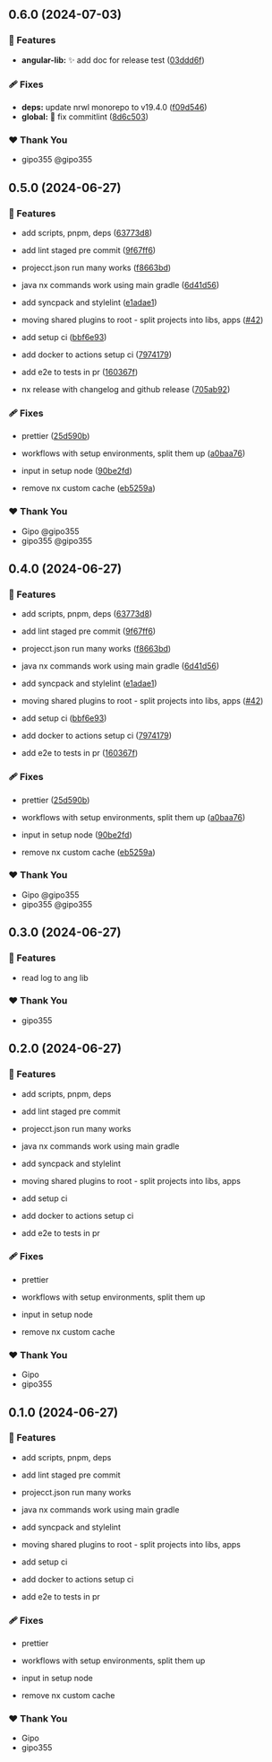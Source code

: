 ## 0.6.0 (2024-07-03)


### 🚀 Features

- **angular-lib:** :sparkles: add doc for release test ([03ddd6f](https://github.com/gipo355/angular-tomcat-gradle-monorepo/commit/03ddd6f))

### 🩹 Fixes

- **deps:** update nrwl monorepo to v19.4.0 ([f09d546](https://github.com/gipo355/angular-tomcat-gradle-monorepo/commit/f09d546))
- **global:** :bug: fix commitlint ([8d6c503](https://github.com/gipo355/angular-tomcat-gradle-monorepo/commit/8d6c503))

### ❤️  Thank You

- gipo355 @gipo355

## 0.5.0 (2024-06-27)


### 🚀 Features

- add scripts, pnpm, deps ([63773d8](https://github.com/gipo355/angular-tomcat-gradle-monorepo/commit/63773d8))

- add lint staged pre commit ([9f67ff6](https://github.com/gipo355/angular-tomcat-gradle-monorepo/commit/9f67ff6))

- projecct.json run many works ([f8663bd](https://github.com/gipo355/angular-tomcat-gradle-monorepo/commit/f8663bd))

- java nx commands work using main gradle ([6d41d56](https://github.com/gipo355/angular-tomcat-gradle-monorepo/commit/6d41d56))

- add syncpack and stylelint ([e1adae1](https://github.com/gipo355/angular-tomcat-gradle-monorepo/commit/e1adae1))

- moving shared plugins to root - split projects into libs, apps ([#42](https://github.com/gipo355/angular-tomcat-gradle-monorepo/pull/42))

- add setup ci ([bbf6e93](https://github.com/gipo355/angular-tomcat-gradle-monorepo/commit/bbf6e93))

- add docker to actions setup ci ([7974179](https://github.com/gipo355/angular-tomcat-gradle-monorepo/commit/7974179))

- add e2e to tests in pr ([160367f](https://github.com/gipo355/angular-tomcat-gradle-monorepo/commit/160367f))

- nx release with changelog and github release ([705ab92](https://github.com/gipo355/angular-tomcat-gradle-monorepo/commit/705ab92))


### 🩹 Fixes

- prettier ([25d590b](https://github.com/gipo355/angular-tomcat-gradle-monorepo/commit/25d590b))

- workflows with setup environments, split them up ([a0baa76](https://github.com/gipo355/angular-tomcat-gradle-monorepo/commit/a0baa76))

- input in setup node ([90be2fd](https://github.com/gipo355/angular-tomcat-gradle-monorepo/commit/90be2fd))

- remove nx custom cache ([eb5259a](https://github.com/gipo355/angular-tomcat-gradle-monorepo/commit/eb5259a))


### ❤️  Thank You

- Gipo @gipo355
- gipo355 @gipo355

## 0.4.0 (2024-06-27)


### 🚀 Features

- add scripts, pnpm, deps ([63773d8](https://github.com/gipo355/angular-tomcat-gradle-monorepo/commit/63773d8))

- add lint staged pre commit ([9f67ff6](https://github.com/gipo355/angular-tomcat-gradle-monorepo/commit/9f67ff6))

- projecct.json run many works ([f8663bd](https://github.com/gipo355/angular-tomcat-gradle-monorepo/commit/f8663bd))

- java nx commands work using main gradle ([6d41d56](https://github.com/gipo355/angular-tomcat-gradle-monorepo/commit/6d41d56))

- add syncpack and stylelint ([e1adae1](https://github.com/gipo355/angular-tomcat-gradle-monorepo/commit/e1adae1))

- moving shared plugins to root - split projects into libs, apps ([#42](https://github.com/gipo355/angular-tomcat-gradle-monorepo/pull/42))

- add setup ci ([bbf6e93](https://github.com/gipo355/angular-tomcat-gradle-monorepo/commit/bbf6e93))

- add docker to actions setup ci ([7974179](https://github.com/gipo355/angular-tomcat-gradle-monorepo/commit/7974179))

- add e2e to tests in pr ([160367f](https://github.com/gipo355/angular-tomcat-gradle-monorepo/commit/160367f))


### 🩹 Fixes

- prettier ([25d590b](https://github.com/gipo355/angular-tomcat-gradle-monorepo/commit/25d590b))

- workflows with setup environments, split them up ([a0baa76](https://github.com/gipo355/angular-tomcat-gradle-monorepo/commit/a0baa76))

- input in setup node ([90be2fd](https://github.com/gipo355/angular-tomcat-gradle-monorepo/commit/90be2fd))

- remove nx custom cache ([eb5259a](https://github.com/gipo355/angular-tomcat-gradle-monorepo/commit/eb5259a))


### ❤️  Thank You

- Gipo @gipo355
- gipo355 @gipo355

## 0.3.0 (2024-06-27)


### 🚀 Features

- read log to ang lib


### ❤️  Thank You

- gipo355

## 0.2.0 (2024-06-27)


### 🚀 Features

- add scripts, pnpm, deps

- add lint staged pre commit

- projecct.json run many works

- java nx commands work using main gradle

- add syncpack and stylelint

- moving shared plugins to root - split projects into libs, apps

- add setup ci

- add docker to actions setup ci

- add e2e to tests in pr


### 🩹 Fixes

- prettier

- workflows with setup environments, split them up

- input in setup node

- remove nx custom cache


### ❤️  Thank You

- Gipo
- gipo355

## 0.1.0 (2024-06-27)


### 🚀 Features

- add scripts, pnpm, deps

- add lint staged pre commit

- projecct.json run many works

- java nx commands work using main gradle

- add syncpack and stylelint

- moving shared plugins to root - split projects into libs, apps

- add setup ci

- add docker to actions setup ci

- add e2e to tests in pr


### 🩹 Fixes

- prettier

- workflows with setup environments, split them up

- input in setup node

- remove nx custom cache


### ❤️  Thank You

- Gipo
- gipo355
